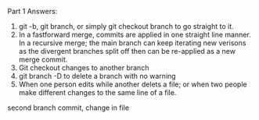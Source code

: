 Part 1 Answers:
1. git -b, git branch, or simply git checkout branch to go straight to it.
2. In a fastforward merge, commits are applied in one straight line manner.
 In a recursive merge; the main branch can keep iterating new verisons as the divergent branches split off then can be re-applied as a new merge commit.
 3. Git checkout changes to another branch   
 4. git branch -D to delete a branch with no warning
 5. When one person edits while another delets a file; or when two people make different changes to the same line of a file.


 second branch commit, change in file